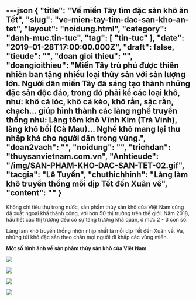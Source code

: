 ---json
{
    "title": "Về miền Tây tìm đặc sản khô ăn Tết",
    "slug": "ve-mien-tay-tim-dac-san-kho-an-tet",
    "layout": "noidung.html",
    "category": "danh-muc.tin-tuc",
    "tag": [
        "tin-tuc"
    ],
    "date": "2019-01-28T17:00:00.000Z",
    "draft": false,
    "tieude": "",
    "doan gioi thieu": "",
    "doangioithieu": "Miền Tây trù phú được thiên nhiên ban tặng nhiều loại thủy sản với sản lượng lớn. Người dân miền Tây đã sáng tạo thành những đặc sản độc đáo, trong đó phải kể các loại khô, như: khô cá lóc, khô cá kèo, khô rắn, sặc rằn, chạch… giúp hình thành các làng nghề truyền thống như: Làng tôm khô Vĩnh Kim (Trà Vinh), làng khô bổi (Cà Mau)… Nghề khô mang lại thu nhập khá cho người dân trong vùng.",
    "doan2vach": "",
    "noidung": "",
    "trichdan": "thuysanvietnam.com.vn",
    "Anhtieude": "/img/SAN-PHAM-KHO-DAC-SAN-TET-02.gif",
    "tacgia": "Lê Tuyến",
    "chuthichhinh": "Làng làm khô truyền thống mỗi dịp Tết đến Xuân về",
    "__content__": ""
}
---
<p>Kh&ocirc;ng chỉ ti&ecirc;u thụ trong nước, sản phẩm thủy sản kh&ocirc; của Việt Nam cũng đ&atilde; xuất ngoại kh&aacute; th&agrave;nh c&ocirc;ng, với hơn 50 thị trường tr&ecirc;n thế giới. Năm 2018, hầu hết c&aacute;c thị trường đều c&oacute; sự tăng trưởng khả quan, ở mức 2 - 3 con số.</p>

<p>L&agrave;ng l&agrave;m kh&ocirc; truyền thống nhộn nhịp nhất l&agrave; mỗi dịp Tết đến Xu&acirc;n về. V&agrave;, những t&uacute;i kh&ocirc; đặc sản theo ch&acirc;n mọi người đi khắp c&aacute;c v&ugrave;ng miền.</p>

<p><strong>Một số h&igrave;nh ảnh về&nbsp;sản phẩm thủy sản kh&ocirc; của Việt Nam</strong></p>

<p><img src="http://thuysanvietnam.com.vn/uploads/article2/baiviet/nuoitrong/SAN-PHAM-KHO-DAC-SAN-TET-03.gif" /></p>

<p><img src="http://thuysanvietnam.com.vn/uploads/article2/baiviet/nuoitrong/SAN-PHAM-KHO-DAC-SAN-TET-04.gif" /></p>

<p><img src="http://thuysanvietnam.com.vn/uploads/article2/baiviet/nuoitrong/SAN-PHAM-KHO-DAC-SAN-TET-05.gif" /></p>

<p><img src="http://thuysanvietnam.com.vn/uploads/article2/baiviet/nuoitrong/SAN-PHAM-KHO-DAC-SAN-TET-06.gif" /></p>
